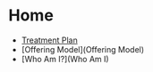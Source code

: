 # Home

- [Treatment Plan](Treatment%20Plan.md)
- [Offering Model](Offering Model)
- [Who Am I?](Who Am I)